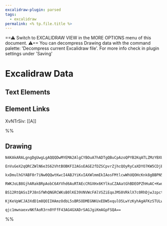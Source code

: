 ```yaml
---
excalidraw-plugin: parsed
tags:
  - excalidraw
permalink: <% tp.file.title %>
---
```

==⚠  Switch to EXCALIDRAW VIEW in the MORE OPTIONS menu of this document. ⚠== You can decompress Drawing data with the command palette: 'Decompress current Excalidraw file'. For more info check in plugin settings under 'Saving'


# Excalidraw Data
## Text Elements
## Element Links
XvNTrSiv: [[A]]

%%
## Drawing
```compressed-json
N4KAkARALgngDgUwgLgAQQQDwMYEMA2AlgCYBOuA7hADTgQBuCpAzoQPYB2KqATLZMzYBXUtiRoIACyhQ4zZAHoFAc0JRJQgEYA6bGwC2CgF7N6hbEcK4OCtptbErHALRY8RMpWdx8Q1TdIEfARcZgRmBShcZQUebQA2bQB2GjoghH0EDihmbgBtcDBQMBKIEm4IAA16ADkAFVIAZUJ6VJLIWEQKjM0EYmJcTWC20sxuZx4AVgAGflKYcanZwsgK

EnVuGeX2qQRCZWlN6e3S62VhtBOBKFI2AGsEAGE2fDZSCpvrZjhcQOyRyCaXDYO7KW5CDjEZ6vd4ST4cb6/LJQAEQABmhHw+EasAu6EkwI0gVRzBu9wQAHV1pJuABGObXW4PHEwPEQQQeVHgg4ccK5ND0lYQNg/bBqBYC44MiDgyG85j81AcIRY6VhPrcACcABZjgBmaWMFjsLhoPhCo2sTg1ThiOm0pKTJJJeIugAc0qEcAGUA1AqSeodtNpbsm

kxDmulhGYABF0r7iNw0QQwtKwcI4ABJYiKvIAXWlmmEkIAosFMtlcwWhUQOHcKnk8gBBPN51GvEF+1DJ/CpoXMdziVAFdpgQWj2kras7bBCUkGGO4KLcYo7fTEAAKtzkK5WpTnCAA8vYSE448mVTkkymEAzSkCQemIcQALJL7CSR7Weiha+9297oCwKgrKr7vpIZYZMi3A3EIAGjkBj6gdCbwVAAxGimEAvewFPpCh6iuK3DxFc95vMQTBvlAH6Q

RWKJoLB8GjhARakBRpAobC6AYVhd6AuRTAEcCRGXHx6KYlkuCZAAatGhBDEOPZhHuAC+KwqVGkJYBUuDTBAhRqWA04QLgcBwDiS5Dqu0CSFBFREAcKJzAwhAIBQABCuHIS8qESDxmG8YUECzqQfxQJmvr6DiTJPD5XEQGhtIIElSUjMFIhhRFGSeUhxZQnFHzkAiPxhWlIWZZFABimLYriQ7si85TOeVyJZVFZIPFSxAbGazUZa1kXReSLJshyTV

BS12RtQASsIPJ8nSfWhQNGRCWKsB0lKE39VNVWcFAlVSZiEqoJMS0VRklX7c0RhDjwJzpctu0ZHUWBQE2DmmugwRok521PeFg1RKQ72hWwFC2bgiZoMqqr/Rd+glpCTZgxDITQ+gvy3FQ50rfoKPY3U8D1aBaUDrcWKVNwerTEk2hunqPDajwPC0pqep6vEmrTNqznky8+AAJrcAG0zaNMkw09qXPxGGPCM85RhsAYu47D+vhDpOJQafDeOzc+8q

KjKeVpWCJA3XdD1m8QOIIHAmzOdbL5sBRSODMEGNKUxEDW5xqulO5LwYzKyhAgAFKzSTULwDrR5H0di5MACUqLTQgygqr8FSkKHuARzTccF7wReJynBm49kQ0PARUAmoqsP4M5aLkJkadaaQhAcMo/uQJJCkY4x0rYEQ9sMaQcHShwUlDoPQrCFAtYz+PCDl0FdgAFYINgOSNFPcDO67U/93+fanNvLQIHUyv4D30DExUYTBOfnCorO876ETXQwy

qjc1mwnaexvNKfAoR3rn0YFfF43AG4GXADrSAGJgiKmAGpFSQA==
```
%%